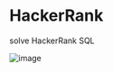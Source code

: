 # HackerRank
solve HackerRank SQL

![image](https://github.com/dangdangs0/HackerRank/assets/52357071/2d1024e4-fc31-444b-a340-ac18cf77f415)
